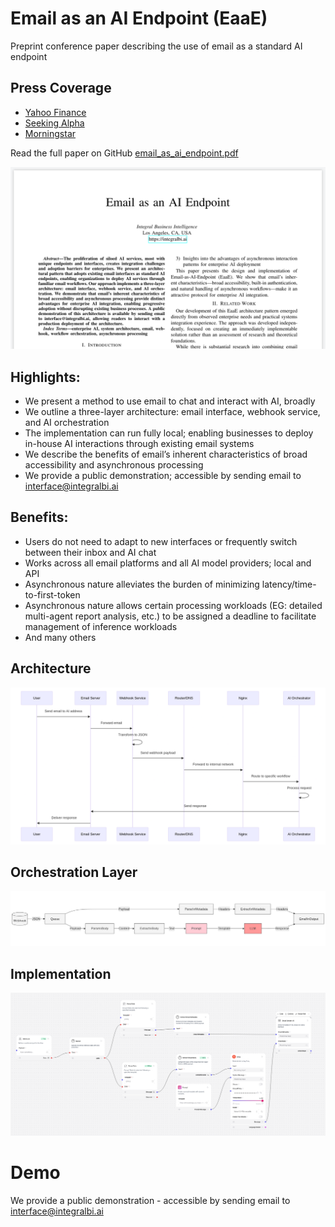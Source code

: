 # Email as an AI Endpoint (EaaE)
Preprint conference paper describing the use of email as a standard AI endpoint

## Press Coverage
- [Yahoo Finance](https://finance.yahoo.com/news/existing-business-email-now-acts-132600185.html)
- [Seeking Alpha](https://seekingalpha.com/pr/20003859-existing-business-email-now-acts-as-enterprise-ai-gateway-with-new-technique)
- [Morningstar](https://www.morningstar.com/news/pr-newswire/20250217ph20623/existing-business-email-now-acts-as-enterprise-ai-gateway-with-new-technique)

Read the full paper on GitHub [email_as_ai_endpoint.pdf](./email_as_ai_endpoint.pdf)

![Front Page](./title.png)

## Highlights:
- We present a method to use email to chat and interact with AI, broadly
- We outline a three-layer architecture: email interface, webhook service, and AI orchestration
- The implementation can run fully local; enabling businesses to deploy in-house AI interactions through existing email systems
- We describe the benefits of email’s inherent characteristics of broad accessibility and asynchronous processing
- We provide a public demonstration; accessible by sending email to interface@integralbi.ai

## Benefits:
- Users do not need to adapt to new interfaces or frequently switch between their inbox and AI chat
- Works across all email platforms and all AI model providers; local and API
- Asynchronous nature alleviates the burden of minimizing latency/time-to-first-token
- Asynchronous nature allows certain processing workloads (EG: detailed multi-agent report analysis, etc.) to be assigned a deadline to facilitate management of inference workloads
- And many others

## Architecture
![Architecture](./Fig01.png)
## Orchestration Layer
![Orchestration](./Fig02.png)
## Implementation
![Implementation](./flow.png)

# Demo
We provide a public demonstration - accessible by sending email to interface@integralbi.ai
